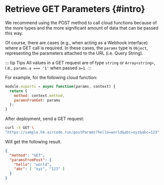 # Retrieve GET Parameters {#intro}

We recommend using the POST method to call cloud functions because of the more types and the more significant amount of data that can be passed this way.

Of course, there are cases (e.g., when acting as a Webhook interface) where a GET call is required. In these cases, the `params` type is `Object`, representing the parameters attached to the URL (i.e. Query String).

::: tip Tips
All values in a GET request are of type `string` or `Array<string>`, i.e., `params.a === '1'` when passed `a=1`.
:::

For example, for the following cloud function:

```js
module.exports = async function(params, context) {
  return {
    method: context.method,
    paramsFromGet: params
  };
}
```

After deployment, send a GET request:

```sh
curl -X GET \
"https://sample.hk.aircode.run/postParams?hello=world&abc=xyz&abc=123"
```

Will get the following result.

```json
{
  "method": "GET",
  "paramsFromPost": {
    "hello": "world",
    "abc": [ "xyz", "123" ]
  }
}
```
